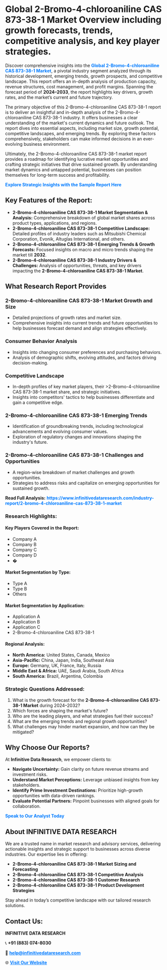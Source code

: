 <h1>Global 2-Bromo-4-chloroaniline CAS 873-38-1 Market Overview including growth forecasts, trends, competitive analysis, and key player strategies.</h1>
<p>
Discover comprehensive insights into the 
<a href="https://www.infinitivedataresearch.com/industry-report/2-bromo-4-chloroaniline-cas-873-38-1-market" rel="dofollow" style="color: #007BFF; text-decoration: none;"><strong>Global 2-Bromo-4-chloroaniline CAS 873-38-1 Market</strong></a>, a pivotal industry segment analyzed through its historical development, emerging trends, growth prospects, and competitive landscape. This report offers an in-depth analysis of production capacity, revenue structures, cost management, and profit margins. Spanning the forecast period of <strong>2024–2033</strong>, the report highlights key drivers, growth rates, and the market’s current and future trajectory.
</p>
<p>
The primary objective of this 2-Bromo-4-chloroaniline CAS 873-38-1 report is to deliver an insightful and in-depth analysis of the 2-Bromo-4-chloroaniline CAS 873-38-1 industry. It offers businesses a clear understanding of the market's current dynamics and future outlook. The report dives into essential aspects, including market size, growth potential, competitive landscapes, and emerging trends. By exploring these factors comprehensively, stakeholders can make informed decisions in an ever-evolving business environment.
</p>
<p>
Ultimately, the 2-Bromo-4-chloroaniline CAS 873-38-1 market report provides a roadmap for identifying lucrative market opportunities and crafting strategic initiatives that drive sustained growth. By understanding market dynamics and untapped potential, businesses can position themselves for long-term success and profitability.
</p>
<p>
<a href="https://www.infinitivedataresearch.com/request-sample/reportId=102281" style="color: #007BFF; text-decoration: none;"><strong>Explore Strategic Insights with the Sample Report Here</strong></a>
</p>

<h2>Key Features of the Report:</h2>
<ul>
<li><strong>2-Bromo-4-chloroaniline CAS 873-38-1 Market Segmentation & Analysis:</strong> Comprehensive breakdown of global market shares across product types, applications, and regions.</li>
<li><strong>2-Bromo-4-chloroaniline CAS 873-38-1 Competitive Landscape:</strong> Detailed profiles of industry leaders such as Mitsubishi Chemical Corporation, Evonik, Altuglas International, and others.</li>
<li><strong>2-Bromo-4-chloroaniline CAS 873-38-1 Emerging Trends & Growth Forecasts:</strong> Focused insights on macro and micro trends shaping the market till <strong>2032</strong>.</li>
<li><strong>2-Bromo-4-chloroaniline CAS 873-38-1 Industry Drivers & Challenges:</strong> Analysis of opportunities, threats, and key drivers impacting the <strong>2-Bromo-4-chloroaniline CAS 873-38-1 Market</strong>.</li>
</ul>

<h2>What Research Report Provides</h2>
<h3>2-Bromo-4-chloroaniline CAS 873-38-1 Market Growth and Size</h3>
<ul>
<li>Detailed projections of growth rates and market size.</li>
<li>Comprehensive insights into current trends and future opportunities to help businesses forecast demand and align strategies effectively.</li>
</ul>

<h3>Consumer Behavior Analysis</h3>
<ul>
<li>Insights into changing consumer preferences and purchasing behaviors.</li>
<li>Analysis of demographic shifts, evolving attitudes, and factors driving decision-making.</li>
</ul>

<h3>Competitive Landscape</h3>
<ul>
<li>In-depth profiles of key market players, their >2-Bromo-4-chloroaniline CAS 873-38-1 market share, and strategic initiatives.</li>
<li>Insights into competitors' tactics to help businesses differentiate and gain a competitive edge.</li>
</ul>

<h3>2-Bromo-4-chloroaniline CAS 873-38-1 Emerging Trends</h3>
<ul>
<li>Identification of groundbreaking trends, including technological advancements and evolving consumer values.</li>
<li>Exploration of regulatory changes and innovations shaping the industry's future.</li>
</ul>

<h3>2-Bromo-4-chloroaniline CAS 873-38-1 Challenges and Opportunities</h3>
<ul>
<li>A region-wise breakdown of market challenges and growth opportunities.</li>
<li>Strategies to address risks and capitalize on emerging opportunities for sustained growth.</li>
</ul>
<p><strong>Read Full Analysis:</strong> <a href="https://www.infinitivedataresearch.com/industry-report/2-bromo-4-chloroaniline-cas-873-38-1-market" rel="dofollow" style="color: #007BFF; text-decoration: none;"><strong>https://www.infinitivedataresearch.com/industry-report/2-bromo-4-chloroaniline-cas-873-38-1-market</strong></a></p>
<h3>Research Highlights:</h3>
<h4>Key Players Covered in the Report:</h4>
<ul><li>Company A</li><li>Company B</li><li>Company C</li><li>Company D</li><li>�</li></ul>
<h4>Market Segmentation by Type:</h4>
<ul><li>Type A</li><li>Type B</li><li>Others</li></ul>
<h4>Market Segmentation by Application:</h4>
<ul><li>Application A</li><li>Application B</li><li>Application C</li><li>2-Bromo-4-chloroaniline CAS 873-38-1</li></ul>

<h4>Regional Analysis:</h4>
<ul>
<li><strong>North America:</strong> United States, Canada, Mexico</li>
<li><strong>Asia-Pacific:</strong> China, Japan, India, Southeast Asia</li>
<li><strong>Europe:</strong> Germany, UK, France, Italy, Russia</li>
<li><strong>Middle East & Africa:</strong> UAE, Saudi Arabia, South Africa</li>
<li><strong>South America:</strong> Brazil, Argentina, Colombia</li>
</ul>

<h3>Strategic Questions Addressed:</h3>
<ol>
<li>What is the growth forecast for the <strong>2-Bromo-4-chloroaniline CAS 873-38-1 Market</strong> during 2024–2032?</li>
<li>Which forces are shaping the market's future?</li>
<li>Who are the leading players, and what strategies fuel their success?</li>
<li>What are the emerging trends and regional growth opportunities?</li>
<li>What challenges may hinder market expansion, and how can they be mitigated?</li>
</ol>

<h2>Why Choose Our Reports?</h2>
<p>At <strong>Infinitive Data Research</strong>, we empower clients to:</p>
<ul>
<li><strong>Navigate Uncertainty:</strong> Gain clarity on future revenue streams and investment risks.</li>
<li><strong>Understand Market Perceptions:</strong> Leverage unbiased insights from key stakeholders.</li>
<li><strong>Identify Prime Investment Destinations:</strong> Prioritize high-growth opportunities with data-driven rankings.</li>
<li><strong>Evaluate Potential Partners:</strong> Pinpoint businesses with aligned goals for collaboration.</li>
</ul>
<p><a href="https://www.infinitivedataresearch.com/industry-report/2-bromo-4-chloroaniline-cas-873-38-1-market" rel="dofollow" style="color: #007BFF; text-decoration: none;"><strong>Speak to Our Analyst Today</strong></a></p>

<h2>About INFINITIVE DATA RESEARCH</h2>
<p>We are a trusted name in market research and advisory services, delivering actionable insights and strategic support to businesses across diverse industries. Our expertise lies in offering:</p>
<ul>
<li><strong>2-Bromo-4-chloroaniline CAS 873-38-1 Market Sizing and Forecasting</strong></li>
<li><strong>2-Bromo-4-chloroaniline CAS 873-38-1 Competitive Analysis</strong></li>
<li><strong>2-Bromo-4-chloroaniline CAS 873-38-1 Customer Research</strong></li>
<li><strong>2-Bromo-4-chloroaniline CAS 873-38-1 Product Development Strategies</strong></li>
</ul>
<p>Stay ahead in today’s competitive landscape with our tailored research solutions.</p>

<h2>Contact Us:</h2>
<p><strong>INFINITIVE DATA RESEARCH</strong></p>
<p>📞 <strong>+91 (883) 074-8030</strong></p>
<p>📧 <strong><a href="mailto:help@infinitivedataresearch.com" style="color: #007BFF;">help@infinitivedataresearch.com</a></strong></p>
<p>🌐 <strong><a href="https://www.infinitivedataresearch.com" rel="dofollow" style="color: #007BFF;">Visit Our Website</a></strong></p>